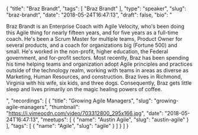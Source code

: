 {
  "title": "Braz Brandt",
  "tags": [
    "Braz Brandt"
  ],
  "type": "speaker",
  "slug": "braz-brandt",
  "date": "2018-05-24T16:47:13",
  "draft": false,
  "bio": "<p>Braz Brandt is an Enterprise Coach with Agile Velocity, who's been doing this Agile thing for nearly fifteen years, and for five years as a full-time coach. He's been a Scrum Master for multiple teams, Product Owner for several products, and a coach for organizations big (Fortune 500) and small. He's worked in the non-profit, higher education, the Federal government, and for-profit sectors. Most recently, Braz has been spending his time helping teams and organization adopt Agile principles and practices outside of the technology realm, working with teams in areas as diverse as Marketing, Human Resources, and construction. Braz lives in Richmond, Virginia with his wife, six kids, and three dogs. Consequently, Braz gets little sleep and lives primarily on the magic healing powers of coffee.</p>",
  "recordings": [
    {
      "title": "Growing Agile Managers",
      "slug": "growing-agile-managers",
      "thumbnail": "https://i.vimeocdn.com/video/703312800_295x166.jpg",
      "date": "2018-05-24T16:47:13",
      "meetups": [
        {
          "name": "Austin Agile",
          "slug": "austin-agile"
        }
      ],
      "tags": [
        {
          "name": "Agile",
          "slug": "agile"
        }
      ]
    }
  ]
}